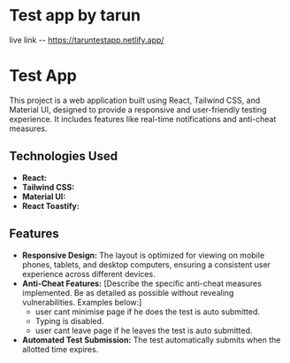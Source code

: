 # Test app by tarun

live link -- https://taruntestapp.netlify.app/

# Test App

This project is a web application built using React, Tailwind CSS, and Material UI, designed to provide a responsive and user-friendly testing experience. It includes features like real-time notifications and anti-cheat measures.

## Technologies Used

* **React:** 
* **Tailwind CSS:**
* **Material UI:** 
* **React Toastify:** 

## Features

* **Responsive Design:** The layout is optimized for viewing on mobile phones, tablets, and desktop computers, ensuring a consistent user experience across different devices.
* **Anti-Cheat Features:**  [Describe the specific anti-cheat measures implemented.  Be as detailed as possible without revealing vulnerabilities. Examples below:]
    * user cant minimise page if he does the test is auto submitted.
    * Typing is disabled.
    * user cant leave page if he leaves the test is auto submitted.
* **Automated Test Submission:** The test automatically submits when the allotted time expires.
